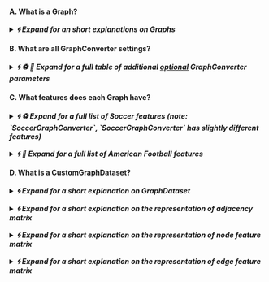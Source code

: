#### A. What is a Graph?

<details>
    <summary> <b><i>🌀 Expand for an short explanations on Graphs</i></b> </summary>
<div style="display: flex; align-items: flex-start;">
<div style="flex: 1; padding-right: 20px;">

Before we continue it might be good to briefly explain what a Graph even in is!

A Graph is a data structure consisting of:
- Nodes: Individual elements in the graph
- Edges: Connections between nodes

The graph is typically represented by:
- [Adjacency matrix](https://en.wikipedia.org/wiki/Adjacency_matrix): Shows connections between nodes
- Node features: Attributes or properties of each node
- Edge features: Attributes of the connections between nodes

The image on the right represents a stylized version of a frame of tracking data in soccer.

In section 6.1 we can see what this looks like in Python.

</div>
<div style="flex: 1;">

![Graph representation](https://github.com/UnravelSports/unravelsports.github.io/blob/main/imgs/what-is-a-graph-4.png?raw=true)

</div>
</div>
</details>

#### B. What are all GraphConverter settings?

<details>
    <summary><b><i> 🌀 ⚽ 🏈  Expand for a full table of additional <u>optional</u> GraphConverter parameters </i></b></summary><br>

| Parameter                           | Type      | Description                                                                                                                                                                                                                                                                                                                                                                               | Default         | Sport |
|-------------------------------------|-----------|-------------------------------------------------------------------------------------------------------------------------------------------------------------------------------------------------------------------------------------------------------------------------------------------------------------------------------------------------------------------------------------------|-----------------|-----------------|
| `prediction`                        | bool      | When True use the converter to create Graph dataset to apply a pre-trained model to, no labels required. Defaults to False.                                                                                                                                                                                                                                                               | False           | ⚽ 🏈 |
| `adjacency_matrix_connect_type`     | str       | The type of connection used in the adjacency matrix, typically related to the ball. Choose from 'ball', 'ball_carrier' or 'no_connection'                                                                                                                                                                                                                                                 | 'ball'          | ⚽ 🏈 |
| `adjacency_matrix_type`             | str       | The type of adjacency matrix, indicating how connections are structured, such as split by team. Choose from 'delaunay' , 'split_by_team', 'dense', 'dense_ap' or 'dense_dp'                                                                                                                                                                                                                | 'split_by_team' | ⚽ 🏈 |
| `self_loop_ball`                    | bool      | Flag to indicate if the ball node should have a self-loop, aka be connected with itself and not only player(s)                                                                                                                                                                                                                                                                            | True            | ⚽ 🏈 |
| `label_type`                        | str       | The type of prediction label used. Currently only supports 'binary'                                                                                                                                                                                                                                                                                                                       | 'binary'        | ⚽ 🏈 |
| `random_seed`                       | int, bool | When a random_seed is given, it will randomly shuffle an individual Graph without changing the underlying structure. When set to True, it will shuffle every frame differently; False won't shuffle. Advised to set True when creating an actual dataset to support Permutation Invariance.                                                                                               | False           | ⚽ 🏈 |
| `pad`                               | bool      | True pads to a total amount of 22 players and ball (so 23x23 adjacency matrix). It dynamically changes the edge feature padding size based on the combination of AdjacencyMatrixConnectType and AdjacencyMatrixType, and self_loop_ball. No need to set padding because smaller and larger graphs can all be used in the same dataset.                                                    | False           | ⚽ 🏈 |
| `verbose`                           | bool      | The converter logs warnings / error messages when specific frames have no coordinates, or other missing information. False mutes all of these warnings.                                                                                                                                                                                                                                   | False           | ⚽ 🏈 |
| `defending_team_node_value`         | float     | Value for the node feature when player is on defending team. Should be between 0 and 1 including.                                                                                                                                                                                                                                                                                         | 0.1             | ⚽ 🏈 
| `attacking_non_qb_node_value` | float     | Value for the node feature when player is NOT the QB, but is on the attacking team                                                                                                                                                                                                  | 0.1             | 🏈  |
| `chunk_size` | int     | Set to determine size of conversions from Polars to Graphs. Preferred setting depends on available computing power                                                                                                                                                                                                              | 2_000           | 🏈 |
| `non_potential_receiver_node_value` | float     | Value for the node feature when player is NOT a potential receiver of a pass (when on opposing team or in possession of the ball). Should be between 0 and 1 including.                                                                                                                                                                                                                   | 0.1             | ⚽ |



</details>

#### C. What features does each Graph have?

<details>
    <summary> <b><i> 🌀 ⚽  Expand for a full list of Soccer features (note: `SoccerGraphConverter`, `SoccerGraphConverter` has slightly different features) </b></i></summary>
    
| Variable | Datatype                          | Index | Features                                                                                                                        |
|----------|-----------------------------------|-------|---------------------------------------------------------------------------------------------------------------------------------|
| a        | np.array of shape (players+ball, players+ball) |       | -                                                                                                                               |
| x        | np.array of shape (n_nodes, n_node_features) | 0     | normalized x-coordinate                                                                                                         |
|          |                                   | 1     | normalized y-coordinate                                                                                                         |
|          |                                   | 2     | x component of the velocity unit vector                                                                                         |
|          |                                   | 3     | y component of the velocity unit vector                                                                                         |
|          |                                   | 4     | normalized speed                                                                                                                |
|          |                                   | 5     | normalized angle of velocity vector                                                                                             |
|          |                                   | 6     | normalized distance to goal                                                                                                     |
|          |                                   | 7     | normalized angle to goal                                                                                                        |
|          |                                   | 8     | normalized distance to ball                                                                                                     |
|          |                                   | 9     | normalized angle to ball                                                                                                        |
|          |                                   | 10    | attacking (1) or defending team (`defending_team_node_value`)                                                                   |
|          |                                   | 11    | potential receiver (1) else `non_potential_receiver_node_value`                                                                 |
| e        | np.array of shape (np.non_zero(a), n_edge_features) | 0     | normalized inter-player distance                                                                                                |
|          |                                   | 1     | normalized inter-player speed difference                                                                                        |
|          |                                   | 2     | inter-player angle cosine                                                                                                       |
|          |                                   | 3     | inter-player angle sine                                                                                                         |
|          |                                   | 4     | inter-player velocity vector cosine                                                                                             |
|          |                                   | 5     | inter-player velocity vector sine                                                                                               |
|          |                                   | 6     | optional: 1 if two players are connected else 0 according to delaunay adjacency matrix. Only if adjacency_matrix_type is NOT 'delauney' |
| y        | np.array                          |       | -                                                                                                                               |
| id       | int, str, None                    |       | -                                                                                                                               |

</details>
<br>
<details>
    <summary> <b><i> 🌀 🏈  Expand for a full list of American Football features </b></i></summary>
    
| Variable | Datatype                          | Index | Features                                                                                                                         |
|----------|-----------------------------------|-------|----------------------------------------------------------------------------------------------------------------------------------|
| a        | np.array of shape (players+ball, players+ball) |       | -                                                                                                                                |
| x        | np.array of shape (n_nodes, n_node_features) | 0     | normalized x-coordinate                                                                                                          |
|          |                                   | 1     | normalized y-coordinate                                                                                                          |
|          |                                   | 2     | x component of the speed unit vector                                                                                             |
|          |                                   | 3     | y component of the speed unit vector                                                                                             |
|          |                                   | 4     | normalized speed                                                                                                                 |
|          |                                   | 5     | x component of the acceleration unit vector                                                                                      |
|          |                                   | 6     | y component of the acceleration unit vector                                                                                      |
|          |                                   | 7     | normalized acceleration                                                                                                          |
|          |                                   | 8     | sine of the normalized direction (angle)                                                                                         |
|          |                                   | 9     | cosine of the normalized direction (angle)                                                                                       |
|          |                                   | 10    | sine of the normalized orientation (angle)                                                                                       |
|          |                                   | 11    | cosine of the normalized orientation (angle)                                                                                     |
|          |                                   | 12    | normalized distance to goal                                                                                                      |
|          |                                   | 13    | normalized distance to ball                                                                                                      |
|          |                                   | 14    | normalized distance to end zone                                                                                                  |
|          |                                   | 15    | possession team or defending team (`defending_team_node_value`)                                         indicator                                                                                                       |
|          |                                   | 16    | quarterback indicator or `attacking_non_qb_node_value` or 0 (defending team)                                                                                                        |
|          |                                   | 17    | ball indicator                                                                                                                   |
|          |                                   | 18    | normalized weight                                                                                                                |
|          |                                   | 19    | normalized height                                                                                                                |
| e        | np.array of shape (np.non_zero(a), n_edge_features) | 0     | inter-player distance                                                                                                            |
|          |                                   | 1     | inter-player speed difference                                                                                                    |
|          |                                   | 2     | inter-player acceleration difference                                                                                             |
|          |                                   | 3     | cosine of the inter-player positional angle                                                                                      |
|          |                                   | 4     | sine of the inter-player positional angle                                                                                        |
|          |                                   | 5     | cosine of the inter-player direction angle                                                                                       |
|          |                                   | 6     | sine of the inter-player direction angle                                                                                         |
|          |                                   | 7     | cosine of the inter-player orientation angle                                                                                     |
|          |                                   | 8     | sine of the inter-player orientation angle                                                                                       |
| y        | np.array                          |       | -                                                                                                                                |
| id       | int, str, None                    |       | -                                                                                                                                |

</details>

#### D. What is a CustomGraphDataset?

<details>
    <summary><b><i> 🌀 Expand for a short explanation on GraphDataset<i></b></summary><br>

Let's have a look at the internals of our `GraphDataset`. This dataset class contains a list of graphs, available through `dataset.graphs`.

The first item in our dataset has 23 nodes, 12 features per node and 7 features per edge.

<div style="border: 2px solid #ddd; border-radius: 5px; padding: 10px; background-color: ##282C34;">

```python
dataset.graphs[0]

>>> Graph(n_nodes=23, n_node_features=12, n_edge_features=7, n_labels=1)
```

The `GraphDataset` also allows us to split our data into train and test sets (and validation set if required) by using either:
- `dataset.split_test_train_validation()`
- `dataset.split_test_train()`

<br>
</details>
<br>
<details>
    <summary><b><i> 🌀 Expand for a short explanation on the representation of adjacency matrix <i></b></summary><br>

##### Adjacency Matrix
The **adjacency matrix** is represented as a [compressed sparse row matrix](https://docs.scipy.org/doc/scipy/reference/generated/scipy.sparse.csr_matrix.html#scipy.sparse.csr_matrix), as required by Spektral. A 'normal' version of this same matrix would be of shape 23x23 filled with zero's and one's in places where two players (or ball) are connected. 

Because we set `adjacency_matrix_type='split_by_team'` and `adjacency_matrix_connect_type="ball"` this results in a total of 287 connections (ones), namely between:
- `adjacency_matrix_type='split_by_team'`:
    - All players on team A (11 * 11) 
    - All players on team B (11 * 11)
    - Ball connected to ball (1)
- `adjacency_matrix_connect_type="ball"`
    - All players and the ball (22) 
    - The ball and all players (22)

<div style="border: 2px solid #ddd; border-radius: 5px; padding: 10px; background-color: ##282C34;">

```python
dataset.graphs[0].a
>>> <Compressed Sparse Row sparse matrix of dtype 'float64'
	    with 287 stored elements and shape (23, 23)>
```
<br>
</details>
<br>
<details>
    <summary><b><i> 🌀 Expand for a short explanation on the representation of node feature matrix <i></b></summary><br>

##### Node Features
The **node features** are described using a regular Numpy array. Each column represents one feature and every row represents one player. 

The ball is presented in the last row, unless we set `random_seed=True` then every Graph gets randomly shuffled (while leaving connections in tact).

See the bullet points in **5. Load Kloppy Data, Convert and Store** to learn which column represents which feature.

The rows filled with zero's are 'empty' players created because we set `pad=True`. Graph Neural Networks are flexible enough to deal with all sorts of different graph shapes in the same dataset, normally it's not actually necessary to add these empty players, even for incomplete data with only a couple players in frame.

<div style="border: 2px solid #ddd; border-radius: 5px; padding: 10px; background-color: ##282C34;">

```python
dataset.graphs[0].x
>>> [[-0.163 -0.135  0.245 -0.97   0.007  0.289  0.959  0.191  0.059  0.376  1.     1.   ]
 [-0.332  0.011 -0.061  0.998  0.02   0.76   1.015  0.177  0.029  0.009  1.     0.1  ]
 [ 0.021 -0.072  0.987 -0.162  0.017  0.474  0.88   0.203  0.121  0.468  1.     1.   ]
 [-0.144  0.232  0.343  0.939  0.024  0.694  0.924  0.186  0.077  0.638  1.     1.   ]
 [-0.252  0.302  0.99   0.141  0.032  0.523  0.964  0.176  0.078  0.741  1.     1.   ]
 [ 0.012  0.573  0.834 -0.551  0.035  0.407  0.842  0.191  0.19   0.646  1.     1.   ]
 [-0.293  0.686  0.999 -0.045  0.044  0.493  0.966  0.163  0.182  0.761  1.     1.   ]
 [ 0.     0.     0.     0.     0.     0.     0.     0.     0.     0.     0.     0.   ]
 [ 0.     0.     0.     0.     0.     0.     0.     0.     0.     0.     0.     0.   ]
 [ 0.     0.     0.     0.     0.     0.     0.     0.     0.     0.     0.     0.   ]
 ...
 [ 0.202  0.124 -0.874  0.486  0.024  0.919  0.791  0.214  0.197  0.524  0.1    0.1  ]
 [ 0.404  0.143 -0.997  0.08   0.029  0.987  0.709  0.23   0.281  0.519  0.1    0.1  ]
 [ 0.195 -0.391  0.48  -0.877  0.014  0.33   0.847  0.218  0.222  0.417  0.1    0.1  ]
 [ 0.212 -0.063  0.982 -0.187  0.009  0.47   0.804  0.217  0.2    0.483  0.1    0.1  ]
 [-0.03   0.248 -0.996  0.091  0.021  0.986  0.876  0.194  0.116  0.591  0.1    0.1  ]
 [ 0.     0.     0.     0.     0.     0.     0.     0.     0.     0.     0.     0.   ]
 [ 0.     0.     0.     0.     0.     0.     0.     0.     0.     0.     0.     0.   ]
 [ 0.     0.     0.     0.     0.     0.     0.     0.     0.     0.     0.     0.   ]
 [ 0.     0.     0.     0.     0.     0.     0.     0.     0.     0.     0.     0.   ]
 [-0.262  0.016  0.937 -0.35   0.036  0.443  0.986  0.044  0.     0.     0.     0.   ]]

 
dataset.graphs[0].x.shape
>>> (23, 12)
```
<br>
</details>
<br>
<details>
    <summary><b><i> 🌀 Expand for a short explanation on the representation of edge feature matrix <i></b></summary><br>

##### Edge Features
The **edge features** are also represented in a regular Numpy array. Again, each column represents one feature, and every row decribes the connection between two players, or player and ball.

We saw before how the **adjacency matrix** was presented in a Sparse Row Matrix with 287 rows. It is no coincidence this lines up perfectly with the **edge feature matrix**. 

<div style="border: 2px solid #ddd; border-radius: 5px; padding: 10px; background-color: ##282C34;">

```python
dataset.graphs[0].e
>>> [[ 0.     0.     1.     0.5    0.5    1.     0.   ]
 [ 0.081  0.006  0.936  0.255  0.21   0.907  1.   ]
 [ 0.079  0.004  0.012  0.391  0.     0.515  1.   ]
 [ 0.1    0.007  0.46   0.002  0.005  0.571  1.   ]
 [ 0.125  0.011  0.65   0.023  0.474  0.999  0.   ]
 [ 0.206  0.012  0.322  0.033  0.535  0.999  0.   ]
 [ 0.23   0.016  0.619  0.014  0.567  0.996  0.   ]
 [ 0.     0.     0.     0.     0.     0.     0.   ]
 [ 0.     0.     0.     0.     0.     0.     0.   ]
 [ 0.     0.     0.     0.     0.     0.     0.   ]
 ...
 [ 0.197 -0.025  0.005  0.426  0.929  0.757  1.   ]
 [ 0.281 -0.023  0.004  0.439  0.959  0.699  1.   ]
 [ 0.222 -0.03   0.067  0.75   0.979  0.643  1.   ]
 [ 0.2   -0.032  0.003  0.554  0.982  0.633  1.   ]
 [ 0.116 -0.026  0.08   0.229  0.82   0.884  1.   ]
 [ 0.     0.     0.     0.     0.     0.     1.   ]
 [ 0.     0.     0.     0.     0.     0.     1.   ]
 [ 0.     0.     0.     0.     0.     0.     1.   ]
 [ 0.     0.     0.     0.     0.     0.     1.   ]
 [ 0.     0.     1.     0.5    0.5    1.     1.   ]]

 dataset.graphs[0].e.shape
 (287, 7)
```
<br>
</details>

